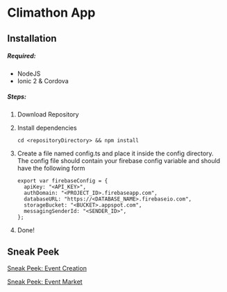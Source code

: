 # Climathon App

## Installation
##### Required:
* NodeJS
* Ionic 2 & Cordova

##### Steps:
1. Download Repository
2. Install dependencies

    ```
    cd <repositoryDirectory> && npm install
    ```
    
3. Create a file named config.ts and place it inside the config directory. The config file should contain your firebase config variable and should have the following form

    ```
    export var firebaseConfig = {
      apiKey: "<API_KEY>",
      authDomain: "<PROJECT_ID>.firebaseapp.com",
      databaseURL: "https://<DATABASE_NAME>.firebaseio.com",
      storageBucket: "<BUCKET>.appspot.com",
      messagingSenderId: "<SENDER_ID>",
    };
    ```
    
4. Done!

## Sneak Peek
[Sneak Peek: Event Creation](http://i.imgur.com/r8REnDT.gif)

[Sneak Peek: Event Market](http://i.imgur.com/kEclEsj.gifv)
